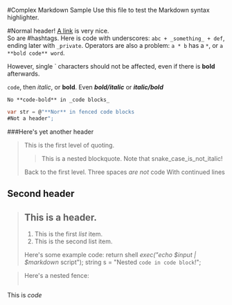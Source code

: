 #Complex Markdown Sample
Use this file to test the Markdown syntax highlighter.

#Normal header!
[A link](http://blog.slaks.net/#csharp) is very nice.  
So are #hashtags.
Here is code with underscores: `abc + _something_ + def`, ending later with `_private`.  Operators are also a problem: `a * b` has a `*`, or `a **bold code** word`.

However, single ` characters should not be affected, even if there is **bold** afterwards.  

`code`, then _italic_, or **bold**.
Even  **_bold/italic_** or _**italic/bold**_

    No **code-bold** in _code blocks_

```cs
var str = @"**Nor** in fenced code blocks
#Not a header";
```

###Here's yet another header

> This is the first level of quoting.
>
> > This is a nested blockquote.
> > Note that snake_case_is_not_italic! 
>
> Back to the first level.
>   Three spaces _are not_ code
With continued lines

## Second header

> ## This is a header.
> 
> 1.   This is the first _list_ item.
> 2.   This is the second list item.
> 
> Here's some example code:
>    return shell _exec("echo $input | $markdown_ script");
>    string s = "Nested `code in code block`!";

> Here's a nested fence:
> > ```
This is _code_
```
